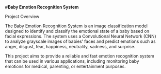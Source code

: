 #**Baby Emotion Recognition System**

Project Overview

The Baby Emotion Recognition System is an image classification model designed to identify and classify the emotional state of a baby based on facial expressions. The system uses a Convolutional Neural Network (CNN) to analyze grayscale images of babies' faces and predict emotions such as anger, disgust, fear, happiness, neutrality, sadness, and surprise.

This project aims to provide a reliable and fast emotion recognition system that can be used in various applications, including monitoring baby emotions for medical, parenting, or entertainment purposes.
